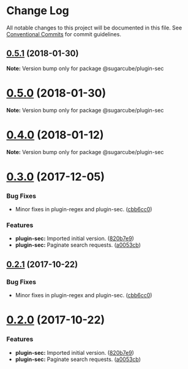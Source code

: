 # Change Log

All notable changes to this project will be documented in this file.
See [Conventional Commits](https://conventionalcommits.org) for commit guidelines.

<a name="0.5.1"></a>
## [0.5.1](https://gitlab.com/sugarcube/sugarcube/tree/master/packages/plugin-sec/compare/v0.5.0...v0.5.1) (2018-01-30)




**Note:** Version bump only for package @sugarcube/plugin-sec

<a name="0.5.0"></a>
# [0.5.0](https://gitlab.com/sugarcube/sugarcube/tree/master/packages/plugin-sec/compare/v0.4.0...v0.5.0) (2018-01-30)




**Note:** Version bump only for package @sugarcube/plugin-sec

<a name="0.4.0"></a>
# [0.4.0](https://gitlab.com/sugarcube/sugarcube/tree/master/packages/plugin-sec/compare/v0.3.0...v0.4.0) (2018-01-12)




**Note:** Version bump only for package @sugarcube/plugin-sec

<a name="0.3.0"></a>
# [0.3.0](https://gitlab.com/sugarcube/sugarcube/tree/master/packages/plugin-sec/compare/v0.1.0...v0.3.0) (2017-12-05)


### Bug Fixes

* Minor fixes in plugin-regex and plugin-sec. ([cbb6cc0](https://gitlab.com/sugarcube/sugarcube/tree/master/packages/plugin-sec/commit/cbb6cc0))


### Features

* **plugin-sec:** Imported initial version. ([820b7e9](https://gitlab.com/sugarcube/sugarcube/tree/master/packages/plugin-sec/commit/820b7e9))
* **plugin-sec:** Paginate search requests. ([a0053cb](https://gitlab.com/sugarcube/sugarcube/tree/master/packages/plugin-sec/commit/a0053cb))




<a name="0.2.1"></a>
## [0.2.1](https://gitlab.com/sugarcube/sugarcube/tree/master/packages/plugin-sec/compare/v0.2.0...v0.2.1) (2017-10-22)


### Bug Fixes

* Minor fixes in plugin-regex and plugin-sec. ([cbb6cc0](https://gitlab.com/sugarcube/sugarcube/tree/master/packages/plugin-sec/commit/cbb6cc0))




<a name="0.2.0"></a>
# [0.2.0](https://gitlab.com/sugarcube/sugarcube/tree/master/packages/plugin-sec/compare/v0.1.0...v0.2.0) (2017-10-22)


### Features

* **plugin-sec:** Imported initial version. ([820b7e9](https://gitlab.com/sugarcube/sugarcube/tree/master/packages/plugin-sec/commit/820b7e9))
* **plugin-sec:** Paginate search requests. ([a0053cb](https://gitlab.com/sugarcube/sugarcube/tree/master/packages/plugin-sec/commit/a0053cb))
